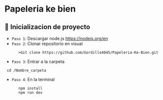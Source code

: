 # Papeleria ke bien
## :hammer: Inicializacion de proyecto
- `Paso 1`: Descargar node.js https://nodejs.org/en
- `Paso 2`: Clonar repositorio en visual 
   ```
      >Git clone https://github.com/Gordillo4045/Papeleria-Ke-Bien.git
   ```
- `Paso 3`: Entrar a la carpeta  
```
 cd /Nombre_carpeta
```
- `Paso 4`: En la terminal 
   ```
      npm install
      npm run dev
   ```